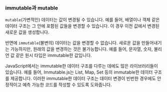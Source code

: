 ### immutable과 mutable

`mutable`(가변적인) 데이터는 값이 변경될 수 있습니다.
예를 들어, 배열이나 객체 같은 데이터 구조는 그 안에 포함된 값들을 변경할 수 있습니다. 이 경우 이전 값에서 변경된 새로운 값을 생성합니다.

반면에 `immutable`(불변의) 데이터는 값을 변경할 수 없습니다.
새로운 값을 만들어내기는 가능하지만, 원래의 값을 변경하는 것은 불가능합니다.
예를 들어, 문자열, 숫자, 불리언 값 같은 원시 타입은 immutable한 값입니다.

JavaScript에서는 immutable한 데이터 구조를 다루는 데에도 많은 라이브러리들이 있습니다.
예를 들어, Immutable.js는 List, Map, Set 등의 immutable한 데이터 구조를 제공합니다.
이러한 immutable한 데이터 구조는 데이터 변경이 빈번한 경우에도 안정적이고 예측 가능한 코드를 작성할 수 있도록 도와줍니다.
